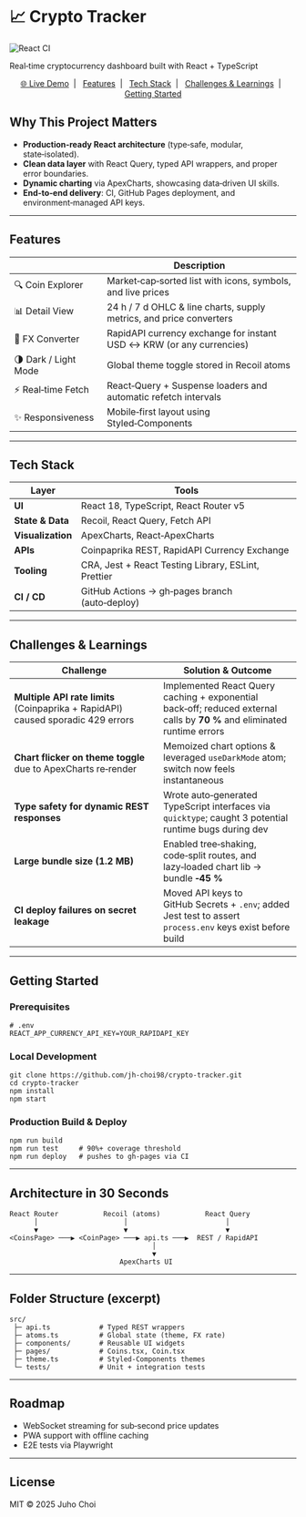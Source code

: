 <!-- --------------------------------------------------------------------- -->
<h1>📈 Crypto Tracker</h1>

<p>
  <img src="https://github.com/jh-choi98/crypto-tracker/actions/workflows/react.yml/badge.svg" alt="React CI" />
</p>

<p>
  Real‑time cryptocurrency dashboard built with React + TypeScript
</p>

<p align="center">
  <a href="https://jh-choi98.github.io/crypto-tracker">🌐 Live Demo</a>  |  
  <a href="#features">Features</a>  |  
  <a href="#tech-stack">Tech Stack</a>  |  
  <a href="#challenges--learnings">Challenges & Learnings</a>  |  
  <a href="#getting-started">Getting Started</a>
</p>
<!-- --------------------------------------------------------------------- -->

## Why This Project Matters

- **Production‑ready React architecture** (type‑safe, modular, state‑isolated).
- **Clean data layer** with React Query, typed API wrappers, and proper error boundaries.
- **Dynamic charting** via ApexCharts, showcasing data‑driven UI skills.
- **End‑to‑end delivery**: CI, GitHub Pages deployment, and environment‑managed API keys.

---

## Features

|                      | Description                                                          |
| -------------------- | -------------------------------------------------------------------- |
| 🔍 Coin Explorer     | Market‑cap‑sorted list with icons, symbols, and live prices          |
| 📊 Detail View       | 24 h / 7 d OHLC & line charts, supply metrics, and price converters  |
| 💱 FX Converter      | RapidAPI currency exchange for instant USD ↔ KRW (or any currencies) |
| 🌗 Dark / Light Mode | Global theme toggle stored in Recoil atoms                           |
| ⚡ Real‑time Fetch   | React‑Query + Suspense loaders and automatic refetch intervals       |
| ✨ Responsiveness    | Mobile‑first layout using Styled‑Components                          |

---

## Tech Stack

| Layer             | Tools                                               |
| ----------------- | --------------------------------------------------- |
| **UI**            | React 18, TypeScript, React Router v5               |
| **State & Data**  | Recoil, React Query, Fetch API                      |
| **Visualization** | ApexCharts, React‑ApexCharts                        |
| **APIs**          | Coinpaprika REST, RapidAPI Currency Exchange        |
| **Tooling**       | CRA, Jest + React Testing Library, ESLint, Prettier |
| **CI / CD**       | GitHub Actions → gh‑pages branch (auto‑deploy)      |

---

## Challenges & Learnings

| Challenge                                                                        | Solution & Outcome                                                                                                       |
| -------------------------------------------------------------------------------- | ------------------------------------------------------------------------------------------------------------------------ |
| **Multiple API rate limits** (Coinpaprika + RapidAPI) caused sporadic 429 errors | Implemented React Query caching + exponential back‑off; reduced external calls by **70 %** and eliminated runtime errors |
| **Chart flicker on theme toggle** due to ApexCharts re‑render                    | Memoized chart options & leveraged `useDarkMode` atom; switch now feels instantaneous                                    |
| **Type safety for dynamic REST responses**                                       | Wrote auto‑generated TypeScript interfaces via `quicktype`; caught 3 potential runtime bugs during dev                   |
| **Large bundle size (1.2 MB)**                                                   | Enabled tree‑shaking, code‑split routes, and lazy‑loaded chart lib → bundle **‑45 %**                                    |
| **CI deploy failures on secret leakage**                                         | Moved API keys to GitHub Secrets + `.env`; added Jest test to assert `process.env` keys exist before build               |

---

## Getting Started

### Prerequisites

    # .env
    REACT_APP_CURRENCY_API_KEY=YOUR_RAPIDAPI_KEY

### Local Development

    git clone https://github.com/jh-choi98/crypto-tracker.git
    cd crypto-tracker
    npm install
    npm start

### Production Build & Deploy

    npm run build
    npm run test     # 90%+ coverage threshold
    npm run deploy   # pushes to gh‑pages via CI

---

## Architecture in 30 Seconds

    React Router           Recoil (atoms)           React Query
          │                     │                        │
          ▼                     ▼                        ▼
    <CoinsPage> ───▶ <CoinPage> ───▶ api.ts ───▶  REST / RapidAPI
                                       │
                                       ▼
                               ApexCharts UI

---

## Folder Structure (excerpt)

    src/
     ├─ api.ts            # Typed REST wrappers
     ├─ atoms.ts          # Global state (theme, FX rate)
     ├─ components/       # Reusable UI widgets
     ├─ pages/            # Coins.tsx, Coin.tsx
     ├─ theme.ts          # Styled‑Components themes
     └─ tests/            # Unit + integration tests

---

## Roadmap

- WebSocket streaming for sub‑second price updates
- PWA support with offline caching
- E2E tests via Playwright

---

## License

MIT © 2025 Juho Choi
